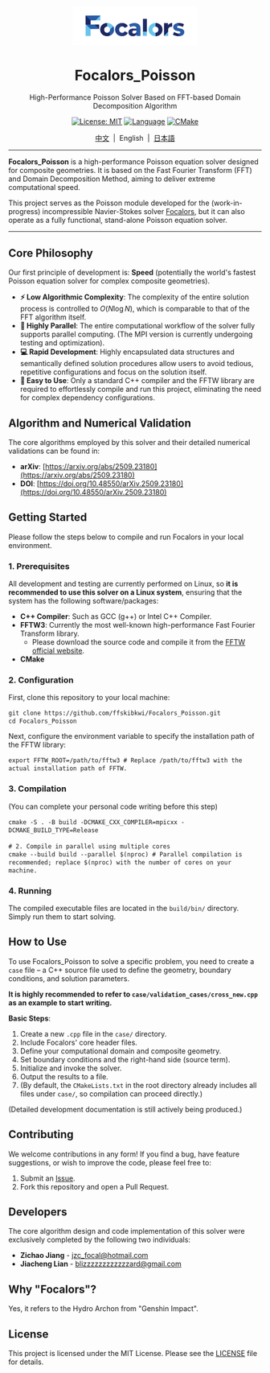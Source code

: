 <p align="center">
  <img src="Focalors_logo.png" alt="Focalors Logo" width="250"/>
</p>
<div align="center">

  # Focalors_Poisson


  High-Performance Poisson Solver Based on FFT-based Domain Decomposition Algorithm
</div>

<div align="center">

  [![License: MIT](https://img.shields.io/badge/License-MIT-yellow.svg)](https://opensource.org/licenses/MIT)
  [![Language](https://img.shields.io/badge/Language-C%2B%2B-blue.svg)](https://isocpp.org/)
  [![CMake](https://img.shields.io/badge/Build-CMake-green.svg)](https://cmake.org/)

  [中文](./README.md)&nbsp;&nbsp;|&nbsp;&nbsp;English&nbsp;&nbsp;|&nbsp;&nbsp;[日本語](./README_ja.md)

</div>

---

**Focalors_Poisson** is a high-performance Poisson equation solver designed for composite geometries. It is based on the Fast Fourier Transform (FFT) and Domain Decomposition Method, aiming to deliver extreme computational speed.

This project serves as the Poisson module developed for the (work-in-progress) incompressible Navier-Stokes solver [Focalors](https://github.com/ffskibkwi/Focalors), but it can also operate as a fully functional, stand-alone Poisson equation solver.

---

## Core Philosophy

Our first principle of development is: **Speed** (potentially the world's fastest Poisson equation solver for complex composite geometries).

*   **⚡️ Low Algorithmic Complexity**: The complexity of the entire solution process is controlled to $O(N \log N)$, which is comparable to that of the FFT algorithm itself.
*   **🚀 Highly Parallel**: The entire computational workflow of the solver fully supports parallel computing. (The MPI version is currently undergoing testing and optimization).
*   **💻 Rapid Development**: Highly encapsulated data structures and semantically defined solution procedures allow users to avoid tedious, repetitive configurations and focus on the solution itself.
*   **🔧 Easy to Use**: Only a standard C++ compiler and the FFTW library are required to effortlessly compile and run this project, eliminating the need for complex dependency configurations.

## Algorithm and Numerical Validation

The core algorithms employed by this solver and their detailed numerical validations can be found in:

*   **arXiv**: [https://arxiv.org/abs/2509.23180](https://arxiv.org/abs/2509.23180)
*   **DOI**: [https://doi.org/10.48550/arXiv.2509.23180](https://doi.org/10.48550/arXiv.2509.23180)

## Getting Started

Please follow the steps below to compile and run Focalors in your local environment.

### 1. Prerequisites

All development and testing are currently performed on Linux, so **it is recommended to use this solver on a Linux system**, ensuring that the system has the following software/packages:

*   **C++ Compiler**: Such as GCC (g++) or Intel C++ Compiler.
*   **FFTW3**: Currently the most well-known high-performance Fast Fourier Transform library.
    *   Please download the source code and compile it from the [FFTW official website](http://www.fftw.org/download.html).
*   **CMake**

### 2. Configuration

First, clone this repository to your local machine:
```shell
git clone https://github.com/ffskibkwi/Focalors_Poisson.git
cd Focalors_Poisson
```

Next, configure the environment variable to specify the installation path of the FFTW library:
```shell
export FFTW_ROOT=/path/to/fftw3 # Replace /path/to/fftw3 with the actual installation path of FFTW.
```

### 3. Compilation

(You can complete your personal code writing before this step)

```shell
cmake -S . -B build -DCMAKE_CXX_COMPILER=mpicxx -DCMAKE_BUILD_TYPE=Release

# 2. Compile in parallel using multiple cores
cmake --build build --parallel $(nproc) # Parallel compilation is recommended; replace $(nproc) with the number of cores on your machine.
```

### 4. Running

The compiled executable files are located in the `build/bin/` directory. Simply run them to start solving.

## How to Use

To use Focalors_Poisson to solve a specific problem, you need to create a `case` file – a C++ source file used to define the geometry, boundary conditions, and solution parameters.

**It is highly recommended to refer to `case/validation_cases/cross_new.cpp` as an example to start writing.**

**Basic Steps**:
1.  Create a new `.cpp` file in the `case/` directory.
2.  Include Focalors' core header files.
3.  Define your computational domain and composite geometry.
4.  Set boundary conditions and the right-hand side (source term).
5.  Initialize and invoke the solver.
6.  Output the results to a file.
7.  (By default, the `CMakeLists.txt` in the root directory already includes all files under `case/`, so compilation can proceed directly.)

(Detailed development documentation is still actively being produced.)

## Contributing

We welcome contributions in any form! If you find a bug, have feature suggestions, or wish to improve the code, please feel free to:
1.  Submit an [Issue](https://github.com/your-username/Focalors/issues).
2.  Fork this repository and open a Pull Request.

## Developers

The core algorithm design and code implementation of this solver were exclusively completed by the following two individuals:

*   **Zichao Jiang** - [jzc_focal@hotmail.com](mailto:jzc_focal@hotmail.com)
*   **Jiacheng Lian** - [blizzzzzzzzzzzzard@gmail.com](mailto:blizzzzzzzzzzzzard@gmail.com)

## Why "Focalors"?

Yes, it refers to the Hydro Archon from "Genshin Impact".

## License

This project is licensed under the MIT License. Please see the [LICENSE](LICENSE) file for details.